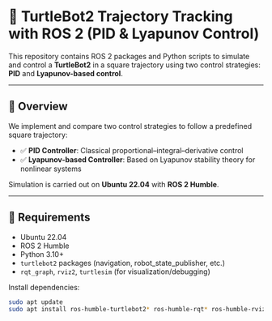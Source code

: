 # 🐢 TurtleBot2 Trajectory Tracking with ROS 2 (PID & Lyapunov Control)

This repository contains ROS 2 packages and Python scripts to simulate and control a **TurtleBot2** in a square trajectory using two control strategies: **PID** and **Lyapunov-based control**.

---

## 🧠 Overview

We implement and compare two control strategies to follow a predefined square trajectory:

- ✅ **PID Controller**: Classical proportional–integral–derivative control
- ✅ **Lyapunov-based Controller**: Based on Lyapunov stability theory for nonlinear systems

Simulation is carried out on **Ubuntu 22.04** with **ROS 2 Humble**.

---

## 🧰 Requirements

- Ubuntu 22.04
- ROS 2 Humble
- Python 3.10+
- `turtlebot2` packages (navigation, robot_state_publisher, etc.)
- `rqt_graph`, `rviz2`, `turtlesim` (for visualization/debugging)

Install dependencies:
```bash
sudo apt update
sudo apt install ros-humble-turtlebot2* ros-humble-rqt* ros-humble-rviz2
```
